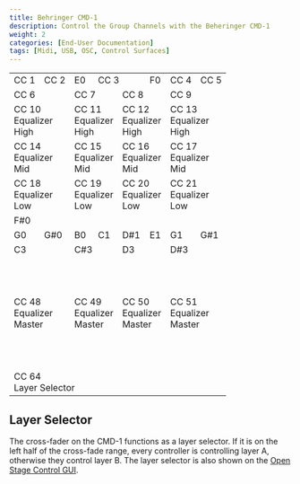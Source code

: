 ```yaml
---
title: Behringer CMD-1
description: Control the Group Channels with the Beheringer CMD-1
weight: 2
categories: [End-User Documentation]
tags: [Midi, USB, OSC, Control Surfaces]
---
```


<table class="table table-bordered text-center">
  <tbody>
    <tr>
        <td>CC 1<br></td>
        <td>CC 2<br></td>
        <td>E0<br></td>
        <td colspan="2">CC 3<br></td>
        <td>F0<br></td>
        <td>CC 4<br></td>
        <td>CC 5<br></td>
    </tr>
    <tr>
        <td colspan="2">CC 6<br></td>
        <td colspan="2">CC 7<br></td>
        <td colspan="2">CC 8<br></td>
        <td colspan="2">CC 9<br></td>
    </tr>
    <tr>
        <td colspan="2">CC 10<br>Equalizer<br>High</td>
        <td colspan="2">CC 11<br>Equalizer<br>High</td>
        <td colspan="2">CC 12<br>Equalizer<br>High</td>
        <td colspan="2">CC 13<br>Equalizer<br>High</td>
    </tr>
    <tr>
        <td colspan="2">CC 14<br>Equalizer<br>Mid</td>
        <td colspan="2">CC 15<br>Equalizer<br>Mid</td>
        <td colspan="2">CC 16<br>Equalizer<br>Mid</td>
        <td colspan="2">CC 17<br>Equalizer<br>Mid</td>
    </tr>
    <tr>
        <td colspan="2">CC 18<br>Equalizer<br>Low</td>
        <td colspan="2">CC 19<br>Equalizer<br>Low</td>
        <td colspan="2">CC 20<br>Equalizer<br>Low</td>
        <td colspan="2">CC 21<br>Equalizer<br>Low</td>
    </tr>
    <tr>
        <td colspan="8">F#0</td>
    </tr>
    <tr>
        <td>G0<br></td>
        <td>G#0<br></td>
        <td>B0<br></td>
        <td>C1<br></td>
        <td>D#1<br></td>
        <td>E1<br></td>
        <td>G1<br></td>
        <td>G#1<br></td>
    </tr>
    <tr>
        <td colspan="2">C3<br></td>
        <td colspan="2">C#3<br></td>
        <td colspan="2">D3<br></td>
        <td colspan="2">D#3<br></td>
    </tr>
    <tr style="height: 200px;">
        <td colspan="2">CC 48<br>Equalizer<br>Master</td>
        <td colspan="2">CC 49<br>Equalizer<br>Master</td>
        <td colspan="2">CC 50<br>Equalizer<br>Master</td>
        <td colspan="2">CC 51<br>Equalizer<br>Master</td>
    </tr>
    <tr>
        <td colspan="8">CC 64<br>Layer Selector</td>
    </tr>
  </tbody>
</table>

## Layer Selector

The cross-fader on the CMD-1 functions as a layer selector. If it is on the
left half of the cross-fade range, every controller is controlling layer A,
otherwise they control layer B. The layer selector is also shown on the
[Open Stage Control GUI](/docs/open-stage-control-gui#layer-selector).
